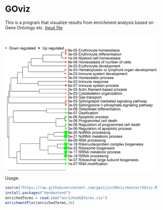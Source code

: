 # GOviz
This is a program that visualize results from enrichment analysis based on Gene Ontology etc.
[Input file](https://raw.githubusercontent.com/gexijin/GOviz/master/enrichedGOTerms.csv "Logo Title Text 1")

![alt text](https://raw.githubusercontent.com/gexijin/GOviz/master/enrichmentPlot.png "Logo Title Text 1")

Usage:
```R
source("https://raw.githubusercontent.com/gexijin/GOviz/master/GOviz.R")
install.packages("dendextend")
enrichedTerms = read.csv("enrichedGOTerms.csv")
enrichmentPlot(enrichedTerms,36)
```

